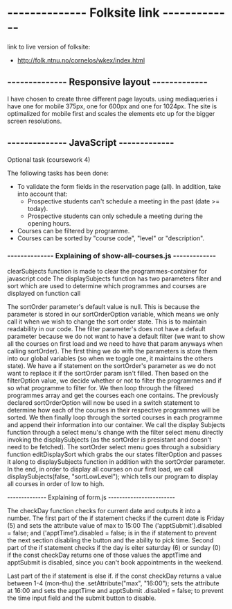 # -------------- Folksite link -------------

link to live version of folksite:

- http://folk.ntnu.no/cornelos/wkex/index.html

## -------------- Responsive layout -------------

I have chosen to create three different page layouts. using mediaqueries i have one for mobile 375px, one for 600px and one for 1024px.
The site is optimalized for mobile first and scales the elements etc up for the bigger screen resolutions.

## -------------- JavaScript -------------

Optional task (coursework 4)

The following tasks has been done:

- To validate the form fields in the reservation page (all). In addition, take into account that:
  - Prospective students can't schedule a meeting in the past (date >= today).
  - Prospective students can only schedule a meeting during the opening hours.
- Courses can be filtered by programme.
- Courses can be sorted by "course code", "level" or "description".

### -------------- Explaining of show-all-courses.js -------------

clearSubjects function is made to clear the programmes-container for javascript code
The displaySubjects function has two parameters filter and sort which are used to determine which programmes and courses are displayed on function call

The sortOrder parameter's default value is null. This is because the parameter is stored in our sortOrderOption variable, which means we only call it when we wish to change the
sort order state. This is to maintain readability in our code. The filter parameter's does not have a default parameter because we do not want to have a default filter (we want
to show all the courses on first load and we need to have that param anyways when calling sortOrder). The first thing we do with the parameters is store them into our global
variables (so when we toggle one, it maintains the others state). We have a if statement on the sortOrder's parameter as we do not want to replace it if the sortOrder param
isn't filled. Then based on the filterOption value, we decide whether or not to filter the programmes and if so what programme to filter for. We then loop through the filtered
programmes array and get the courses each one contains. The previously declared sortOrderOption will now be used in a switch statement to determine how each of the courses in
their respective programmes will be sorted. We then finally loop through the sorted courses in each programme and append their information into our container. We call the display
Subjects function through a select menu's change with the filter select menu directly invoking the displaySubjects (as the sortOrder is presistant and doesn't need to be fetched).
The sortOrder select menu goes through a subsidiary function editDisplaySort which grabs the our states filterOption and passes it along to displaySubjects function in addition with
the sortOrder parameter. In the end, in order to display all courses on our first load, we call displaySubjects(false, "sortLowLevel"); which tells our program to display all courses
in order of low to high.

-------------- Explaining of form.js ------------------------

The checkDay function checks for current date and outputs it into a number. The first part of the if statement checks if the current date is Friday (5) and sets the attribute value of max to 15:00
The ('apptSubmit').disabled = false; and ('apptTime').disabled = false; is in the if statement to prevent the next section disabling the button and the ability to pick time.
Second part of the if statement checks if the day is eiter saturday (6) or sunday (0) if the const checkDay returns one of those values the apptTime and apptSubmit is disabled,
since you can't book appointments in the weekend.

Last part of the if statement is else if. if the const checkDay returns a value between 1-4 (mon-thu) the .setAttribute("max", "16:00"); sets the attribute at 16:00 and
sets the apptTime and apptSubmit .disabled = false; to prevent the time input field and the submit button to disable.


